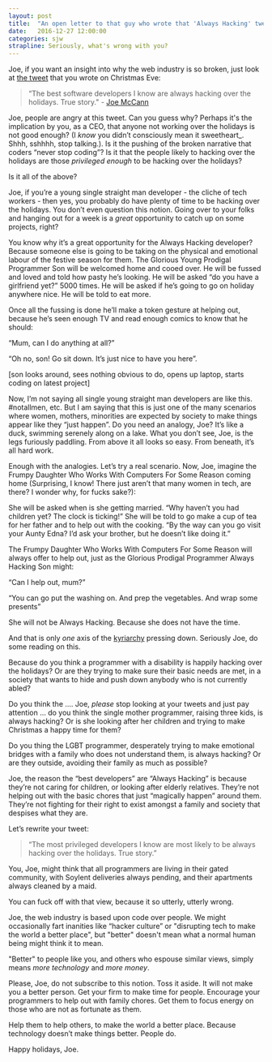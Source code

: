 ```yaml
---
layout: post
title:  "An open letter to that guy who wrote that 'Always Hacking' tweet"
date:   2016-12-27 12:00:00
categories: sjw
strapline: Seriously, what's wrong with you?
---
```


Joe, if you want an insight into why the web industry is so broken, just look at [the tweet](https://twitter.com/joemccann/status/812732099027419139) that you wrote on Christmas Eve:

> “The best software developers I know are always hacking over the holidays. True story." - [Joe McCann](https://twitter.com/joemccann)

Joe, people are angry at this tweet. Can you guess why? Perhaps it's the implication by you, as a CEO, that anyone not working over the holidays is not good enough? (I _know_ you didn’t consciously mean it sweetheart_. Shhh, sshhhh, stop talking.). Is it the pushing of the broken narrative that coders “never stop coding”? Is it that the people likely to hacking over the holidays are those _privileged enough_ to be hacking over the holidays?

Is it all of the above?

Joe, if you’re a young single straight man developer - the cliche of tech workers -  then yes, you probably do have plenty of time to be hacking over the holidays. You don’t even question this notion. Going over to your folks and hanging out for a week is a _great_ opportunity to catch up on some projects, right?

You know why it’s a great opportunity for the Always Hacking developer? Because someone else is going to be taking on the physical and emotional labour of the festive season for them. The Glorious Young Prodigal Programmer Son will be welcomed home and cooed over. He will be fussed and loved and told how pasty he’s looking. He will be asked “do you have a girlfriend yet?” 5000 times. He will be asked if he’s going to go on holiday anywhere nice. He will be told to eat more.

Once all the fussing is done he’ll make a token gesture at helping out, because he’s seen enough TV and read enough comics to know that he should:

“Mum, can I do anything at all?”

“Oh no, son! Go sit down. It’s just nice to have you here”.

[son looks around, sees nothing obvious to do, opens up laptop, starts coding on latest project]

Now, I’m not saying all single young straight man developers are like this. #notallmen, etc. But I am saying that this is just one of the many scenarios where women, mothers, minorities are expected by society to make things appear like they “just happen”. Do you need an analogy, Joe? It’s like a duck, swimming serenely along on a lake. What you don’t see, Joe, is the legs furiously paddling. From above it all looks so easy. From beneath, it’s all hard work.

Enough with the analogies. Let’s try a real scenario. Now, Joe, imagine the Frumpy Daughter Who Works With Computers For Some Reason coming home (Surprising, I know! There just aren’t that many women in tech, are there? I wonder why, for fucks sake?):

She will be asked when is she getting married. “Why haven’t you had children yet? The clock is ticking!” She will be told to go make a cup of tea for her father and to help out with the cooking. “By the way can you go visit your Aunty Edna? I’d ask your brother, but he doesn’t like doing it.”

The Frumpy Daughter Who Works With Computers For Some Reason will always offer to help out, just as the Glorious Prodigal Programmer Always Hacking Son might:

“Can I help out, mum?”

“You can go put the washing on. And prep the vegetables. And wrap some presents”

She will not be Always Hacking. Because she does not have the time.

And that is only *one* axis of the [kyriarchy](https://en.wikipedia.org/wiki/Kyriarchy) pressing down. Seriously Joe, do some reading on this.

Because do you think a programmer with a disability is happily hacking over the holidays? Or are they trying to make sure their basic needs are met, in a society that wants to hide and push down anybody who is not currently abled?

Do you think the …. Joe, _please_ stop looking at your tweets and just pay attention … do you think the single mother programmer, raising three kids, is always hacking? Or is she looking after her children and trying to make Christmas a happy time for them?

Do you thing the LGBT programmer, desperately trying to make emotional bridges with a family who does not understand them, is always hacking? Or are they outside, avoiding their family as much as possible?

Joe, the reason the “best developers” are “Always Hacking” is because they’re not caring for children, or looking after elderly relatives. They’re not helping out with the basic chores that just “magically happen” around them. They’re not fighting for their right to exist amongst a family and society that despises what they are.

Let’s rewrite your tweet:

> “The most privileged developers I know are most likely to be always hacking over the holidays. True story.”

You, Joe, might think that all programmers are living in their gated community, with Soylent deliveries always pending, and their apartments always cleaned by a maid.

You can fuck off with that view, because it so utterly, utterly wrong.

Joe, the web industry is based upon code over people. We might occasionally fart inanities like “hacker culture” or "disrupting tech to make the world a better place", but "better" doesn't mean what a normal human being might think it to mean.

"Better" to people like you, and others who espouse similar views, simply means _more technology_ and _more money_.

Please, Joe, do not subscribe to this notion. Toss it aside. It will not make you a better person. Get your firm to make time for people. Encourage your programmers to help out with family chores. Get them to focus energy on those who are not as fortunate as them.

Help them to help others, to make the world a better place. Because technology doesn’t make things better. People do.

Happy holidays, Joe.
